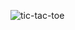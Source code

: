 
![tic-tac-toe](https://github.com/annasuaareez/TicTacToe/assets/114922732/4fa178d7-c9dd-47c6-ad01-e238326fb75c)
